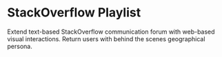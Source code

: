 StackOverflow Playlist
=====================
Extend text-based StackOverflow communication forum with web-based visual interactions. Return users with behind the scenes geographical persona.
